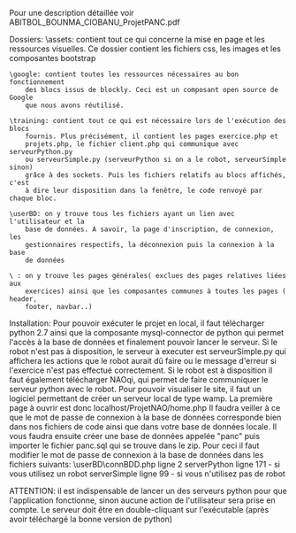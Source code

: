 Pour une description détaillée voir ABITBOL_BOUNMA_CIOBANU_ProjetPANC.pdf

Dossiers:
	\assets: contient tout ce qui concerne la mise en page et les ressources 
		visuelles. Ce dossier contient les fichiers css, les images et les
		composantes bootstrap

	\google: contient toutes les ressources nécessaires au bon fonctionnement 
		des blocs issus de blockly. Ceci est un composant open source de Google
		que nous avons réutilisé.
	
	\training: contient tout ce qui est nécessaire lors de l'exécution des blocs 
		fournis. Plus précisément, il contient les pages exercice.php et 
		projets.php, le fichier client.php qui communique avec serveurPython.py
		ou serveurSimple.py (serveurPython si on a le robot, serveurSimple sinon)
		grâce à des sockets. Puis les fichiers relatifs au blocs affichés, c'est
		à dire leur disposition dans la fenêtre, le code renvoyé par chaque bloc.

	\userBD: on y trouve tous les fichiers ayant un lien avec l'utilisateur et la 
		base de données. A savoir, la page d'inscription, de connexion, les
		gestionnaires respectifs, la déconnexion puis la connexion à la base
		de données

	\ : on y trouve les pages générales( exclues des pages relatives liées aux 
		exercices) ainsi que les composantes communes à toutes les pages ( header,
		footer, navbar..)

Installation:
	Pour pouvoir exécuter le projet en local, il faut télécharger python 2.7 ainsi que 
	la composante mysql-connector de python qui permet l'accès à la base de données et 
	finalement pouvoir lancer le serveur. 
Si le robot n'est pas à disposition, le serveur à executer est serveurSimple.py qui affichera les actions que le robot aurait dû faire ou le message d'erreur si l'exercice n'est pas effectué correctement.
	Si le robot est à disposition il faut également télécharger NAOqi, qui permet de 
	faire communiquer le serveur python avec le robot.
Pour pouvoir visualiser le site, il faut un logiciel permettant de créer un serveur local de type wamp. La première page à ouvrir est donc localhost/ProjetNAO/home.php
Il faudra veiller à ce que le mot de passe de connexion à la base de données corresponde bien dans nos fichiers de code ainsi que dans votre base de données locale.
Il vous faudra ensuite créer une base de données appelée "panc" puis importer le fichier panc.sql qui se trouve dans le zip. 
Pour ceci il faut modifier le mot de passe de connexion à la base de données dans les fichiers suivants:
	\userBD\connBDD.php ligne 2
	serverPython ligne 171 - si vous utilisez un robot
		serverSimple ligne 99 - si vous n'utilisez pas de robot

ATTENTION: il est indispensable de lancer un des serveurs python pour que l'application fonctionne, sinon aucune action de l'utilisateur sera prise en compte. Le serveur doit être en double-cliquant sur l'exécutable (après avoir téléchargé la bonne version de python)
		
		
